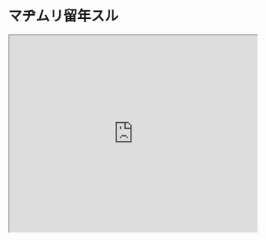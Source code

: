 <H1>マヂムリ留年スル</h1>
<iframe width="100%" height="400" src="https://qruppo.com/products/nukitashi/"></iframe>